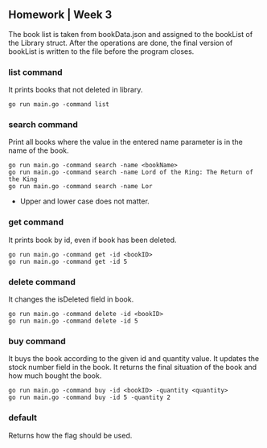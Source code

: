 ## Homework | Week 3

The book list is taken from bookData.json and assigned to the bookList of the Library struct. After the operations are done, the final version of bookList is written to the file before the program closes.

### list command
It prints books that not deleted in library.
```
go run main.go -command list
```

### search command
Print all books where the value in the entered name parameter is in the name of the book.
```
go run main.go -command search -name <bookName>
go run main.go -command search -name Lord of the Ring: The Return of the King
go run main.go -command search -name Lor
```
* Upper and lower case does not matter.

### get command
It prints book by id, even if book has been deleted.
```
go run main.go -command get -id <bookID>
go run main.go -command get -id 5
```

### delete command
It changes the isDeleted field in book.
```
go run main.go -command delete -id <bookID>
go run main.go -command delete -id 5
```

### buy command
It buys the book according to the given id and quantity value. It updates the stock number field in the book. It returns the final situation of the book and how much bought the book.
```
go run main.go -command buy -id <bookID> -quantity <quantity>
go run main.go -command buy -id 5 -quantity 2
```

### default
Returns how the flag should be used.
